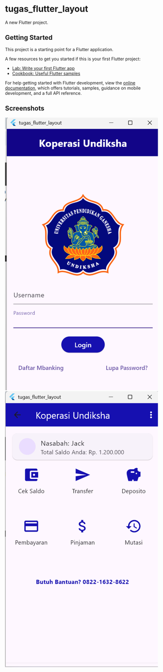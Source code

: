 # tugas_flutter_layout

A new Flutter project.

## Getting Started

This project is a starting point for a Flutter application.

A few resources to get you started if this is your first Flutter project:

- [Lab: Write your first Flutter app](https://docs.flutter.dev/get-started/codelab)
- [Cookbook: Useful Flutter samples](https://docs.flutter.dev/cookbook)

For help getting started with Flutter development, view the
[online documentation](https://docs.flutter.dev/), which offers tutorials,
samples, guidance on mobile development, and a full API reference.

## Screenshots

![alt text](https://github.com/JackMintabae/flutter_layout_mbanking/blob/main/images/Screenshot.png?raw=true)
![alt text](https://github.com/JackMintabae/flutter_layout_mbanking/blob/main/images/Screenshot1.png?raw=true)
